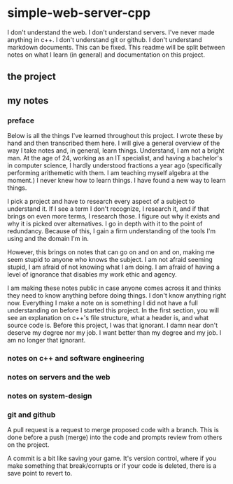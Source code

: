 # simple-web-server-cpp
I don't understand the web. I don't understand servers. I've never made anything in c++. I don't understand git or github. I don't understand markdown documents. This can be fixed. This readme will be split between notes on what I learn (in general) and documentation on this project. 

## the project

## my notes

### preface

Below is all the things I've learned throughout this project. I wrote these by hand and then transcribed them here. I will give a general overview of the way I take notes and, in general, learn things. Understand, I am not a bright man. At the age of 24, working as an IT specialist, and having a bachelor's in computer science, I hardly understood fractions a year ago (specifically performing arithemetic with them. I am teaching myself algebra at the moment.) I never knew how to learn things. I have found a new way to learn things. 

I pick a project and have to research every aspect of a subject to understand it. If I see a term I don't recognize, I research it, and if that brings on even more terms, I research those. I figure out why it exists and why it is picked over alternatives. I go in depth with it to the point of redundancy. Because of this, I gain a firm understanding of the tools I'm using and the domain I'm in. 

However, this brings on notes that can go on and on and on, making me seem stupid to anyone who knows the subject. I am not afraid seeming stupid, I am afraid of not knowing what I am doing. I am afraid of having a level of ignorance that disables my work ethic and agency. 

I am making these notes public in case anyone comes across it and thinks they need to know anything before doing things. I don't know anything right now. Everything I make a note on is something I did not have a full understanding on before I started this project. In the first section, you will see an explanation on c++'s file structure, what a header is, and what source code is. Before this project, I was that ignorant. I damn near don't deserve my degree nor my job. I want better than my degree and my job. I am no longer that ignorant.

### notes on c++ and software engineering

### notes on servers and the web

### notes on system-design

### git and github

A pull request is a request to merge proposed code with a branch. This is done before a push (merge) into the code and prompts review from others on the project. 

A commit is a bit like saving your game. It's version control, where if you make something that break/corrupts or if your code is deleted, there is a save point to revert to. 



